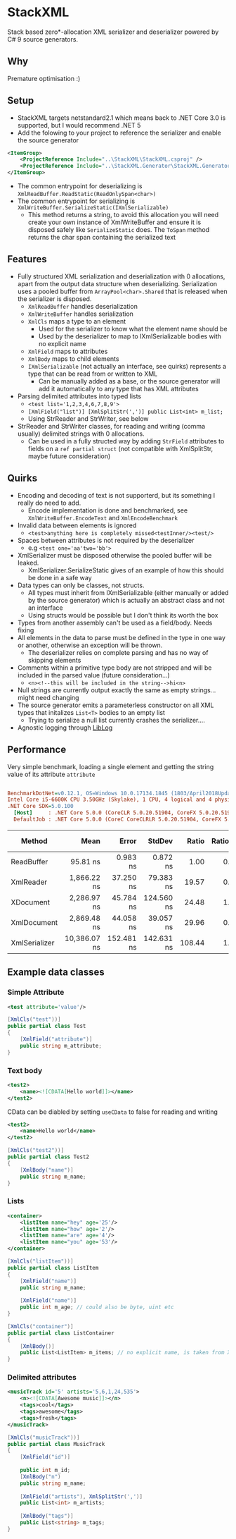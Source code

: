 # StackXML
Stack based zero*-allocation XML serializer and deserializer powered by C# 9 source generators.

## Why
Premature optimisation :)

## Setup
- StackXML targets netstandard2.1 which means back to .NET Core 3.0 is supported, but I would recommend .NET 5
- Add the folowing to your project to reference the serializer and enable the source generator
```xml
<ItemGroup>
    <ProjectReference Include="..\StackXML\StackXML.csproj" />
    <ProjectReference Include="..\StackXML.Generator\StackXML.Generator.csproj" OutputItemType="Analyzer" ReferenceOutputAssembly="false" />
</ItemGroup>
``` 
- The common entrypoint for deserializing is `XmlReadBuffer.ReadStatic(ReadOnlySpan<char>)`
- The common entrypoint for serializing is `XmlWriteBuffer.SerializeStatic(IXmlSerializable)`
  - This method returns a string, to avoid this allocation you will need create your own instance of XmlWriteBuffer and ensure it is disposed safely like `SerializeStatic` does. The `ToSpan` method returns the char span containing the serialized text

## Features
- Fully structured XML serialization and deserialization with 0 allocations, apart from the output data structure when deserializing. Serialization uses a pooled buffer from `ArrayPool<char>.Shared` that is released when the serializer is disposed.
  - `XmlReadBuffer` handles deserialization
  - `XmlWriteBuffer` handles serialization
  - `XmlCls` maps a type to an element
    - Used for the serializer to know what the element name should be
    - Used by the deserializer to map to IXmlSerializable bodies with no explicit name
  - `XmlField` maps to attributes
  - `XmlBody` maps to child elements
  - `IXmlSerializable` (not actually an interface, see quirks) represents a type that can be read from or written to XML
    - Can be manually added as a base, or the source generator will add it automatically to any type that has XML attributes
- Parsing delimited attributes into typed lists
  - `<test list='1,2,3,4,6,7,8,9'>`
  - `[XmlField("list")] [XmlSplitStr(',')] public List<int> m_list;`
  - Using StrReader and StrWriter, see below
- StrReader and StrWriter classes, for reading and writing (comma usually) delimited strings with 0 allocations.
  - Can be used in a fully structed way by adding `StrField` attributes to fields on a `ref partial struct` (not compatible with XmlSplitStr, maybe future consideration)

## Quirks
- Encoding and decoding of text is not supporterd, but its something I really do need to add.
  - Encode implementation is done and benchmarked, see `XmlWriteBuffer.EncodeText` and `XmlEncodeBenchmark`
- Invalid data between elements is ignored
  - `<test>anything here is completely missed<testInner/><test/>`
- Spaces between attributes is not required by the deserializer
  - e.g `<test one='aa'two='bb'>` 
- XmlSerializer must be disposed otherwise the pooled buffer will be leaked.
  - XmlSerializer.SerializeStatic gives of an example of how this should be done in a safe way
- Data types can only be classes, not structs.
  - All types must inherit from IXmlSerializable (either manually or added by the source generator) which is actually an abstract class and not an interface
  - Using structs would be possible but I don't think its worth the box
- Types from another assembly can't be used as a field/body. Needs fixing
- All elements in the data to parse must be defined in the type in one way or another, otherwise an exception will be thrown.
  - The deserializer relies on complete parsing and has no way of skipping elements
- Comments within a primitive type body are not stripped and will be included in the parsed value (future consideration...)
  - `<n><!--this will be included in the string-->hi<n>`
- Null strings are currently output exactly the same as empty strings... might need changing
- The source generator emits a parameterless constructor on all XML types that initalizes `List<T>` bodies to an empty list
  - Trying to serialize a null list currently crashes the serializer....
- Agnostic logging through [LibLog](https://github.com/damianh/LibLog)

## Performance
Very simple benchmark, loading a single element and getting the string value of its attribute `attribute`
``` ini

BenchmarkDotNet=v0.12.1, OS=Windows 10.0.17134.1845 (1803/April2018Update/Redstone4)
Intel Core i5-6600K CPU 3.50GHz (Skylake), 1 CPU, 4 logical and 4 physical cores
.NET Core SDK=5.0.100
  [Host]     : .NET Core 5.0.0 (CoreCLR 5.0.20.51904, CoreFX 5.0.20.51904), X64 RyuJIT
  DefaultJob : .NET Core 5.0.0 (CoreC CoreCLRLR 5.0.20.51904, CoreFX 5.0.20.51904), X64 RyuJIT
```
|        Method |         Mean |      Error |     StdDev |  Ratio | RatioSD |  Gen 0 | Gen 1 | Gen 2 | Allocated |
|-------------- |-------------:|-----------:|-----------:|-------:|--------:|-------:|------:|------:|----------:|
|    ReadBuffer |     95.81 ns |   0.983 ns |   0.872 ns |   1.00 |    0.00 | 0.0178 |     - |     - |      56 B |
|    XmlReader  |  1,866.22 ns |  37.250 ns |  79.383 ns |  19.57 |    0.87 | 3.3216 |     - |     - |   10424 B |
|    XDocument  |  2,286.97 ns |  45.784 ns | 124.560 ns |  24.48 |    1.16 | 3.4313 |     - |     - |   10776 B |
|   XmlDocument |  2,869.48 ns |  44.058 ns |  39.057 ns |  29.96 |    0.60 | 3.9196 |     - |     - |   12328 B |
| XmlSerializer | 10,386.07 ns | 152.481 ns | 142.631 ns | 108.44 |    1.49 | 4.7150 |     - |     - |   14882 B |

## Example data classes
### Simple Attribute
```xml
<test attribute='value'/>
```
```csharp
[XmlCls("test"))]
public partial class Test
{
    [XmlField("attribute")]
    public string m_attribute;
}
```
### Text body
```xml
<test2>
    <name><![CDATA[Hello world]]></name>
</test2>
```
CData can be diabled by setting `useCData` to false for reading and writing
```xml
<test2>
    <name>Hello world</name>
</test2>
```
```csharp
[XmlCls("test2"))]
public partial class Test2
{
    [XmlBody("name")]
    public string m_name;
}
```
### Lists
```xml
<container>
    <listItem name="hey" age='25'/>
    <listItem name="how" age='2'/>
    <listItem name="are" age='4'/>
    <listItem name="you" age='53'/>
</container>
```
```csharp
[XmlCls("listItem"))]
public partial class ListItem
{
    [XmlField("name")]
    public string m_name;
    
    [XmlField("name")]
    public int m_age; // could also be byte, uint etc
}

[XmlCls("container")]
public partial class ListContainer
{
    [XmlBody()]
    public List<ListItem> m_items; // no explicit name, is taken from XmlCls
}
```
### Delimited attributes
```xml
<musicTrack id='5' artists='5,6,1,24,535'>
    <n><![CDATA[Awesome music]]></n>
    <tags>cool</tags>
    <tags>awesome</tags>
    <tags>fresh</tags>
</musicTrack>
```
```csharp
[XmlCls("musicTrack"))]
public partial class MusicTrack
{
    [XmlField("id")]
    
    public int m_id;
    [XmlBody("n")
    public string m_name;
    
    [XmlField("artists"), XmlSplitStr(',')]
    public List<int> m_artists;
    
    [XmlBody("tags")]
    public List<string> m_tags;
}
```